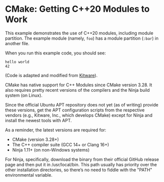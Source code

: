 # CMake: Getting C++20 Modules to Work

This example demonstrates the use of C++20 modules, including module partition. The example module (namely, `foo`) has a module partition (`:bar`) in another file.

When you run this example code, you should see:
```
hello world
42
```

(Code is adapted and modified from [Kitware](https://www.kitware.com/import-cmake-the-experiment-is-over/)).

CMake has native support for C++ Modules since CMake version 3.28. It also requires pretty recent versions of the compilers and the Ninja build system (on Linux).

Since the official Ubuntu APT repository does not yet (as of writing) provide these versions, get the APT configuration scripts from the respective vendors (e.g., Kitware, Inc., which develops CMake) except for Ninja and install the newest tools with APT.

As a reminder, the latest versions are required for:

- CMake (version 3.28+)
- The C++ compiler suite (GCC 14+ or Clang 16+)
- Ninja 1.11+ (on non-Windows systems)

For Ninja, specifically, download the binary from their official GitHub release page and then put it in /usr/local/bin. This path usually has priority over the other installation directories, so there’s no need to fiddle with the "PATH" environmental variable.
